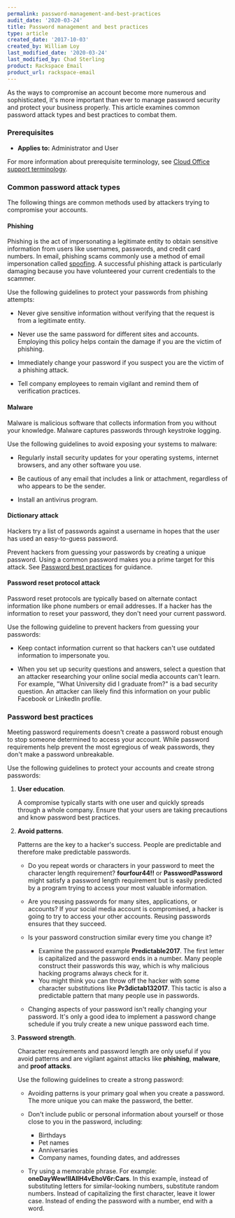 ```yaml
---
permalink: password-management-and-best-practices
audit_date: '2020-03-24'
title: Password management and best practices
type: article
created_date: '2017-10-03'
created_by: William Loy
last_modified_date: '2020-03-24'
last_modified_by: Chad Sterling
product: Rackspace Email
product_url: rackspace-email
---
```



As the ways to compromise an account become more numerous and sophisticated, it's more important than ever to manage password security and protect your business properly. This article examines common password attack types and best practices to combat them.

### Prerequisites

- **Applies to:** Administrator and User

For more information about prerequisite terminology, see [Cloud Office support terminology](/support/how-to/cloud-office-support-terminology).


### Common password attack types

The following things are common methods used by attackers trying to compromise your accounts.

#### Phishing

Phishing is the act of impersonating a legitimate entity to obtain sensitive information from users like usernames, passwords, and credit card numbers. In email, phishing scams commonly use a method of email impersonation called [spoofing](/support/how-to/email-spoofing-best-practices). A successful phishing attack is particularly damaging because you have volunteered your current credentials to the scammer.

Use the following guidelines to protect your passwords from phishing attempts:

- Never give sensitive information without verifying that the request is from a legitimate entity.

- Never use the same password for different sites and accounts. Employing this policy helps contain the damage if you are the victim of phishing.

- Immediately change your password if you suspect you are the victim of a phishing attack.

- Tell company employees to remain vigilant and remind them of verification practices.

#### Malware

Malware is malicious software that collects information from you without your knowledge. Malware captures passwords through keystroke logging.

Use the following guidelines to avoid exposing your systems to malware:

- Regularly install security updates for your operating systems, internet browsers, and any other software you use.

- Be cautious of any email that includes a link or attachment, regardless of who appears to be the sender.

- Install an antivirus program.

#### Dictionary attack

Hackers try a list of passwords against a username in hopes that the user has used an easy-to-guess password.

Prevent hackers from guessing your passwords by creating a unique password. Using a common password makes you a prime target for this attack. See [Password best practices](#password-best-practices) for guidance.

#### Password reset protocol attack

Password reset protocols are typically based on alternate contact information like phone numbers or email addresses. If a hacker has the information to reset your password, they don't need your current password.

Use the following guideline to prevent hackers from guessing your passwords:

- Keep contact information current so that hackers can't use outdated information to impersonate you.

- When you set up security questions and answers, select a question that an attacker researching your online social media accounts can't learn. For example, "What University did I graduate from?" is a bad security question. An attacker can likely find this information on your public Facebook or LinkedIn profile.

### Password best practices

Meeting password requirements doesn't create a password robust enough to stop someone determined to access your account. While password requirements help prevent the most egregious of weak passwords, they don't make a password unbreakable.

Use the following guidelines to protect your accounts and create strong passwords:

1. **User education**.

    A compromise typically starts with one user and quickly spreads through a whole company. Ensure that your users are taking precautions and know password best practices.

2. **Avoid patterns**.

    Patterns are the key to a hacker's success. People are predictable and therefore make predictable passwords.

      - Do you repeat words or characters in your password to meet the character length requirement? **fourfour44!!**  or **PasswordPassword** might satisfy a password length requirement but is easily predicted by a program trying to access your most valuable information.

      - Are you reusing passwords for many sites, applications, or accounts? If your social media account is compromised, a hacker is going to try to access your other accounts. Reusing passwords ensures that they succeed.

      - Is your password construction similar every time you change it?

           - Examine the password example **Predictable2017**. The first letter is capitalized and the password ends in a number. Many people construct their passwords this way, which is why malicious hacking programs always check for it.
           - You might think you can throw off the hacker with some character substitutions like **Pr3dictab132017**. This tactic is also a predictable pattern that many people use in passwords.

      - Changing aspects of your password isn't really changing your password. It's only a good idea to implement a password change schedule if you truly create a new unique password each time.

3. **Password strength**.

    Character requirements and password length are only useful if you avoid patterns and are vigilant against attacks like **phishing**, **malware**, and **proof attacks**.

    Use the following guidelines to create a strong password:

      - Avoiding patterns is your primary goal when you create a password. The more unique you can make the password, the better.

      - Don't include public or personal information about yourself or those close to you in the password, including:

         - Birthdays
         - Pet names
         - Anniversaries
         - Company names, founding dates, and addresses

      - Try using a memorable phrase. For example: **oneDayWew!llAllH4vEhoV6r:Cars**. In this example, instead of substituting letters for similar-looking numbers, substitute random numbers. Instead of capitalizing the first character, leave it lower case. Instead of ending the password with a number, end with a word.
